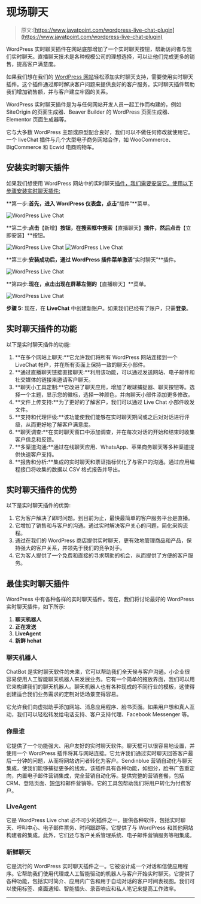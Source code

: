 # 现场聊天

> 原文:[https://www.javatpoint.com/wordpress-live-chat-plugin](https://www.javatpoint.com/wordpress-live-chat-plugin)

WordPress 实时聊天插件在网站底部增加了一个实时聊天按钮，帮助访问者与我们实时聊天。直播聊天技术是各种规模公司的理想选择，可以让他们完成更多的销售，提高客户满意度。

如果我们想在我们的 [WordPress 网站](https://www.javatpoint.com/wordpress-tutorial)轻松添加实时聊天支持，需要使用实时聊天插件。这个插件通过即时解决客户问题来提供良好的客户服务。实时聊天插件帮助我们增加销售额，并与客户建立牢固的关系。

WordPress 实时聊天插件是为与任何网站开发人员一起工作而构建的，例如 SiteOrigin 的页面生成器、Beaver Builder 的 WordPress 页面生成器、Elementor 页面生成器等。

它与大多数 WordPress 主题或原型配合良好，我们可以不做任何修改就使用它。一个 liveChat 插件与几个大型电子商务网站合作，如 WooCommerce、BigCommerce 和 Ecwid 电商购物车。

## 安装实时聊天插件

如果我们想使用 WordPress 网站中的实时聊天[插件，我们需要安装它。使用以下步骤安装实时聊天插件:](https://www.javatpoint.com/wordpress-plugins)

**第一步:**首先，进入 WordPress 仪表盘，点击**“插件”**菜单。

![WordPress Live Chat](../Images/9ae5f6708b335b55eafd9e224f6582fa.png)

**第二步:**点击**【新增】**按钮，在搜索框中搜索**【直播聊天】**插件，然后点击**【立即安装】**按钮。

![WordPress Live Chat](../Images/1c3deec10740a59f6aca080bba2a5183.png)
![WordPress Live Chat](../Images/473edb415ae3ab3070e4cbe866179476.png)

**第三步:**安装成功后，通过 WordPress 插件菜单激活**“实时聊天”**插件。

![WordPress Live Chat](../Images/2b23e72f90b6713857a542e981c1e26b.png)

**第四步:**现在，点击出现在屏幕左侧的**【直播聊天】**菜单。

![WordPress Live Chat](../Images/c0d7d498a8a17e486eb1942c7a5f9927.png)

**步骤 5:** 现在，在 **LiveChat** 中创建新账户。如果我们已经有了账户，只需**登录**。

## 实时聊天插件的功能

以下是实时聊天插件的功能:

1.  **在多个网站上聊天:**它允许我们将所有 WordPress 网站连接到一个 LiveChat 帐户，并在所有页面上保持一致的聊天小部件。
2.  **通过直播聊天链接直接聊天:**利用该功能，可以通过发送网站、电子邮件和社交媒体的链接来邀请客户聊天。
3.  **聊天小工具定制:**它改进了聊天应用，增加了眼球捕捉器、聊天按钮等。选择一个主题，显示您的徽标，选择一种颜色，并向聊天小部件添加更多修改。
4.  **文件上传支持:**为了更好的了解客户，我们可以通过 Live Chat 小部件收发文件。
5.  **支持和代理评级:**该功能使我们能够在实时聊天期间或之后对对话进行评级，从而更好地了解客户满意度。
6.  **聊天调查:**在实时聊天窗口中添加调查，并在每次对话的开始和结束时收集客户信息和反馈。
7.  **多渠道沟通:**通过在线聊天应用、WhatsApp、苹果商务聊天等多种渠道提供快速客户支持。
8.  **报告和分析:**集成的实时聊天和票证指标优化了与客户的沟通。通过应用编程接口将收集的数据以 CSV 格式报告并导出。

## 实时聊天插件的优势

以下是实时聊天插件的优势:

1.  它为客户解决了即时问题。到目前为止，最快最简单的客户服务平台是直播。
2.  它增加了销售和与客户的沟通。通过实时解决客户关心的问题，简化采购流程。
3.  通过在我们的 WordPress 商店提供实时聊天，更有效地管理商品和产品，保持强大的客户关系，并领先于我们的竞争对手。
4.  它为客人提供了一个免费和直接的寻求帮助的机会，从而提供了方便的客户服务。

## 最佳实时聊天插件

WordPress 中有各种各样的实时聊天插件。现在，我们将讨论最好的 WordPress 实时聊天插件，如下所示:

1.  **聊天机器人**
2.  **正在发送**
3.  **LiveAgent**
4.  **新鲜 hchat**

### 聊天机器人

ChatBot 是实时聊天软件的未来，它可以帮助我们全天候与客户沟通。小企业很容易使用人工智能聊天机器人来发展业务。它有一个简单的拖放界面，我们可以用它来构建我们的聊天机器人。聊天机器人也有各种现成的不同行业的模板，这使得创建适合我们业务需求的定制对话场景变得容易。

它允许我们向虚拟助手添加网站、消息应用程序、脸书页面。如果用户想和真人互动，我们可以轻松转发给电话支持、客户支持代理、Facebook Messenger 等。

### 你是谁

它提供了一个功能强大、用户友好的实时聊天软件。聊天框可以很容易地设置，并使用一个 WordPress 插件将其与网站连接。它允许我们通过实时聊天回答客户最后一分钟的问题，从而将网站访问者转化为客户。Sendinblue 营销自动化与聊天集成，使我们能够捕捉更多的线索。该插件具有各种功能，如细分，脸书广告重定向，内置电子邮件营销集成，完全营销自动化等。提供完整的营销套餐，包括 CRM、登陆页面、[短信](https://www.javatpoint.com/sms-full-form)和邮件营销等。它的工具包帮助我们将用户转化为付费客户。

### LiveAgent

它是 WordPress Live chat 必不可少的插件之一，提供各种软件，包括实时聊天、呼叫中心、电子邮件票务、时间跟踪等。它提供了与 WordPress 和其他网站构建者的集成。此外，它们还与客户关系管理系统、电子邮件营销服务等相集成。

### 新鲜聊天

它是流行的 WordPress 实时聊天插件之一。它被设计成一个对话和信使应用程序。它帮助我们使用代理或人工智能驱动的机器人与客户开始实时聊天。它提供了各种功能，包括实时简介、应用内广告和用于自动对话的客户时间表视图。我们可以使用标签、桌面通知、智能插头、录音响应和私人笔记来提高工作效率。

* * *